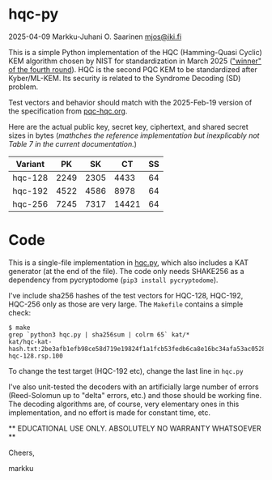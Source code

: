 #   hqc-py

2025-04-09  Markku-Juhani O. Saarinen mjos@iki.fi

This is a simple Python implementation of the HQC (Hamming-Quasi Cyclic)
KEM algorithm chosen by NIST for standardization in March 2025
(["winner" of the fourth round](https://www.nist.gov/news-events/news/2025/03/nist-selects-hqc-fifth-algorithm-post-quantum-encryption)).
HQC is the second PQC KEM to be standardized after Kyber/ML-KEM.
Its security is related to the Syndrome Decoding (SD) problem.

Test vectors and behavior should match with the 2025-Feb-19 version of the specification from  [pqc-hqc.org](https://pqc-hqc.org/).

Here are the actual public key, secret key, ciphertext, and shared secret sizes in bytes (_mathches the reference implementation but inexplicably
not Table 7 in the current documentation._)

| Variant |  PK  |  SK  |   CT  | SS |
|---------|------|------|-------|----|
| hqc-128 | 2249 | 2305 |  4433 | 64 |
| hqc-192 | 4522 | 4586 |  8978 | 64 |
| hqc-256 | 7245 | 7317 | 14421 | 64 |

#   Code

This is a single-file implementation in [hqc.py](hqc.py), which also
includes a KAT generator (at the end of the file). The code only needs SHAKE256 as a dependency from pycryptodome (`pip3 install pycryptodome`).


I've include sha256 hashes of the test vectors for HQC-128, HQC-192,
HQC-256 only as those are very large. The `Makefile` contains a simple
check:

```
$ make
grep `python3 hqc.py | sha256sum | colrm 65` kat/*
kat/hqc-kat-hash.txt:2be3afb1efb98ce58d719e19824f1a1fcb53fedb6ca8e16bc34afa53ac0528c0  hqc-128.rsp.100
```
To change the test target (HQC-192 etc), change the last line in `hqc.py`

I've also unit-tested the decoders with an artificially large number of
errors (Reed-Solomun up to "delta" errors, etc.) and those should be
working fine. The decoding algorithms are, of course, very elementary ones
in this implementation, and no effort is made for constant time, etc.

** EDUCATIONAL USE ONLY. ABSOLUTELY NO WARRANTY WHATSOEVER **

Cheers,

markku

